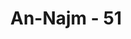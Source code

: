 ---
title: "An-Najm - 51"
no: 51
arabic_no: ٥١
ayah: وَثَمُوْدَا۟ فَمَآ اَبْقٰىۙ
translation: "dan kaum Samud, tidak seorang pun yang ditinggalkan-Nya (hidup), "
tafsir: "Allah membinasakan kaum Samud dan tidak membiarkan mereka hidup, bahkan mereka disiksa dengan azab Tuhan yang sangat dahsyat, dalam ayat yang bersamaan maksudnya Allah berfirman: \n\nMaka adakah kamu melihat seorang pun yang masih tersisa di antara mereka? (al-haqqah/69: 8)"
---
